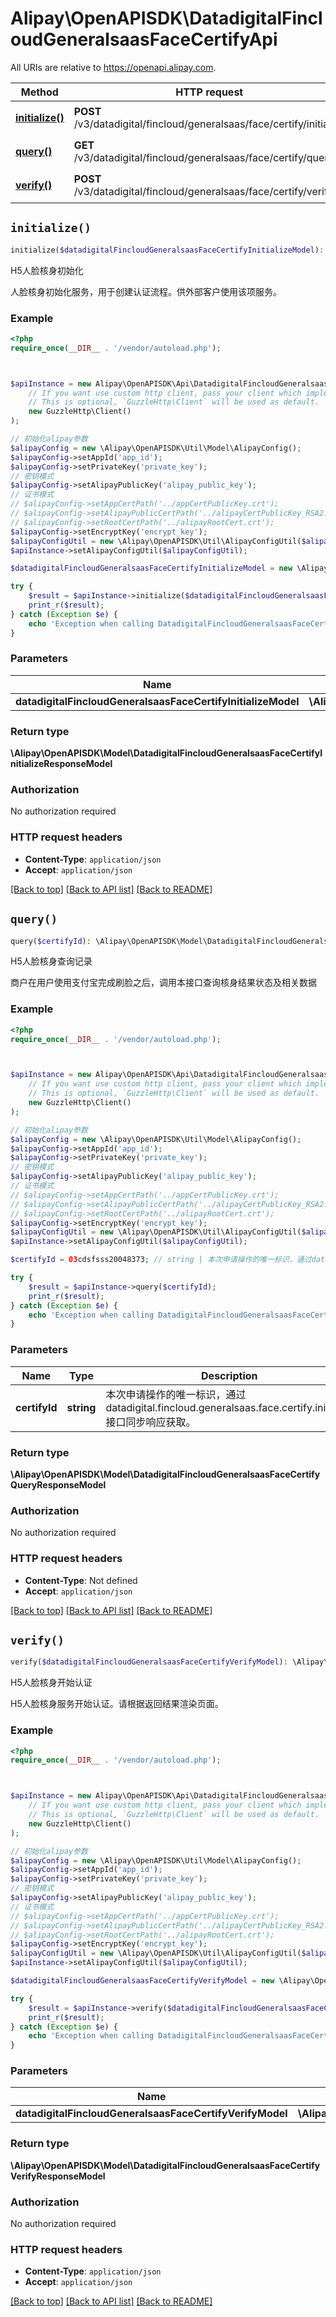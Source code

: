# Alipay\OpenAPISDK\DatadigitalFincloudGeneralsaasFaceCertifyApi

All URIs are relative to https://openapi.alipay.com.

Method | HTTP request | Description
------------- | ------------- | -------------
[**initialize()**](DatadigitalFincloudGeneralsaasFaceCertifyApi.md#initialize) | **POST** /v3/datadigital/fincloud/generalsaas/face/certify/initialize | H5人脸核身初始化
[**query()**](DatadigitalFincloudGeneralsaasFaceCertifyApi.md#query) | **GET** /v3/datadigital/fincloud/generalsaas/face/certify/query | H5人脸核身查询记录
[**verify()**](DatadigitalFincloudGeneralsaasFaceCertifyApi.md#verify) | **POST** /v3/datadigital/fincloud/generalsaas/face/certify/verify | H5人脸核身开始认证


## `initialize()`

```php
initialize($datadigitalFincloudGeneralsaasFaceCertifyInitializeModel): \Alipay\OpenAPISDK\Model\DatadigitalFincloudGeneralsaasFaceCertifyInitializeResponseModel
```

H5人脸核身初始化

人脸核身初始化服务，用于创建认证流程。供外部客户使用该项服务。

### Example

```php
<?php
require_once(__DIR__ . '/vendor/autoload.php');



$apiInstance = new Alipay\OpenAPISDK\Api\DatadigitalFincloudGeneralsaasFaceCertifyApi(
    // If you want use custom http client, pass your client which implements `GuzzleHttp\ClientInterface`.
    // This is optional, `GuzzleHttp\Client` will be used as default.
    new GuzzleHttp\Client()
);

// 初始化alipay参数
$alipayConfig = new \Alipay\OpenAPISDK\Util\Model\AlipayConfig();
$alipayConfig->setAppId('app_id');
$alipayConfig->setPrivateKey('private_key');
// 密钥模式
$alipayConfig->setAlipayPublicKey('alipay_public_key');
// 证书模式
// $alipayConfig->setAppCertPath('../appCertPublicKey.crt');
// $alipayConfig->setAlipayPublicCertPath('../alipayCertPublicKey_RSA2.crt');
// $alipayConfig->setRootCertPath('../alipayRootCert.crt');
$alipayConfig->setEncryptKey('encrypt_key');
$alipayConfigUtil = new \Alipay\OpenAPISDK\Util\AlipayConfigUtil($alipayConfig);
$apiInstance->setAlipayConfigUtil($alipayConfigUtil);

$datadigitalFincloudGeneralsaasFaceCertifyInitializeModel = new \Alipay\OpenAPISDK\Model\DatadigitalFincloudGeneralsaasFaceCertifyInitializeModel(); // \Alipay\OpenAPISDK\Model\DatadigitalFincloudGeneralsaasFaceCertifyInitializeModel

try {
    $result = $apiInstance->initialize($datadigitalFincloudGeneralsaasFaceCertifyInitializeModel);
    print_r($result);
} catch (Exception $e) {
    echo 'Exception when calling DatadigitalFincloudGeneralsaasFaceCertifyApi->initialize: ', $e->getMessage(), PHP_EOL;
}
```

### Parameters

Name | Type | Description  | Notes
------------- | ------------- | ------------- | -------------
 **datadigitalFincloudGeneralsaasFaceCertifyInitializeModel** | **\Alipay\OpenAPISDK\Model\DatadigitalFincloudGeneralsaasFaceCertifyInitializeModel**|  | [optional]

### Return type

**\Alipay\OpenAPISDK\Model\DatadigitalFincloudGeneralsaasFaceCertifyInitializeResponseModel**

### Authorization

No authorization required

### HTTP request headers

- **Content-Type**: `application/json`
- **Accept**: `application/json`

[[Back to top]](#) [[Back to API list]](../../README.md#api-endpoints)
[[Back to README]](../../README.md)

## `query()`

```php
query($certifyId): \Alipay\OpenAPISDK\Model\DatadigitalFincloudGeneralsaasFaceCertifyQueryResponseModel
```

H5人脸核身查询记录

商户在用户使用支付宝完成刷脸之后，调用本接口查询核身结果状态及相关数据

### Example

```php
<?php
require_once(__DIR__ . '/vendor/autoload.php');



$apiInstance = new Alipay\OpenAPISDK\Api\DatadigitalFincloudGeneralsaasFaceCertifyApi(
    // If you want use custom http client, pass your client which implements `GuzzleHttp\ClientInterface`.
    // This is optional, `GuzzleHttp\Client` will be used as default.
    new GuzzleHttp\Client()
);

// 初始化alipay参数
$alipayConfig = new \Alipay\OpenAPISDK\Util\Model\AlipayConfig();
$alipayConfig->setAppId('app_id');
$alipayConfig->setPrivateKey('private_key');
// 密钥模式
$alipayConfig->setAlipayPublicKey('alipay_public_key');
// 证书模式
// $alipayConfig->setAppCertPath('../appCertPublicKey.crt');
// $alipayConfig->setAlipayPublicCertPath('../alipayCertPublicKey_RSA2.crt');
// $alipayConfig->setRootCertPath('../alipayRootCert.crt');
$alipayConfig->setEncryptKey('encrypt_key');
$alipayConfigUtil = new \Alipay\OpenAPISDK\Util\AlipayConfigUtil($alipayConfig);
$apiInstance->setAlipayConfigUtil($alipayConfigUtil);

$certifyId = 03cdsfsss20048373; // string | 本次申请操作的唯一标识，通过datadigital.fincloud.generalsaas.face.certify.initialize 接口同步响应获取。

try {
    $result = $apiInstance->query($certifyId);
    print_r($result);
} catch (Exception $e) {
    echo 'Exception when calling DatadigitalFincloudGeneralsaasFaceCertifyApi->query: ', $e->getMessage(), PHP_EOL;
}
```

### Parameters

Name | Type | Description  | Notes
------------- | ------------- | ------------- | -------------
 **certifyId** | **string**| 本次申请操作的唯一标识，通过datadigital.fincloud.generalsaas.face.certify.initialize 接口同步响应获取。 | [optional]

### Return type

**\Alipay\OpenAPISDK\Model\DatadigitalFincloudGeneralsaasFaceCertifyQueryResponseModel**

### Authorization

No authorization required

### HTTP request headers

- **Content-Type**: Not defined
- **Accept**: `application/json`

[[Back to top]](#) [[Back to API list]](../../README.md#api-endpoints)
[[Back to README]](../../README.md)

## `verify()`

```php
verify($datadigitalFincloudGeneralsaasFaceCertifyVerifyModel): \Alipay\OpenAPISDK\Model\DatadigitalFincloudGeneralsaasFaceCertifyVerifyResponseModel
```

H5人脸核身开始认证

H5人脸核身服务开始认证。请根据返回结果渲染页面。

### Example

```php
<?php
require_once(__DIR__ . '/vendor/autoload.php');



$apiInstance = new Alipay\OpenAPISDK\Api\DatadigitalFincloudGeneralsaasFaceCertifyApi(
    // If you want use custom http client, pass your client which implements `GuzzleHttp\ClientInterface`.
    // This is optional, `GuzzleHttp\Client` will be used as default.
    new GuzzleHttp\Client()
);

// 初始化alipay参数
$alipayConfig = new \Alipay\OpenAPISDK\Util\Model\AlipayConfig();
$alipayConfig->setAppId('app_id');
$alipayConfig->setPrivateKey('private_key');
// 密钥模式
$alipayConfig->setAlipayPublicKey('alipay_public_key');
// 证书模式
// $alipayConfig->setAppCertPath('../appCertPublicKey.crt');
// $alipayConfig->setAlipayPublicCertPath('../alipayCertPublicKey_RSA2.crt');
// $alipayConfig->setRootCertPath('../alipayRootCert.crt');
$alipayConfig->setEncryptKey('encrypt_key');
$alipayConfigUtil = new \Alipay\OpenAPISDK\Util\AlipayConfigUtil($alipayConfig);
$apiInstance->setAlipayConfigUtil($alipayConfigUtil);

$datadigitalFincloudGeneralsaasFaceCertifyVerifyModel = new \Alipay\OpenAPISDK\Model\DatadigitalFincloudGeneralsaasFaceCertifyVerifyModel(); // \Alipay\OpenAPISDK\Model\DatadigitalFincloudGeneralsaasFaceCertifyVerifyModel

try {
    $result = $apiInstance->verify($datadigitalFincloudGeneralsaasFaceCertifyVerifyModel);
    print_r($result);
} catch (Exception $e) {
    echo 'Exception when calling DatadigitalFincloudGeneralsaasFaceCertifyApi->verify: ', $e->getMessage(), PHP_EOL;
}
```

### Parameters

Name | Type | Description  | Notes
------------- | ------------- | ------------- | -------------
 **datadigitalFincloudGeneralsaasFaceCertifyVerifyModel** | **\Alipay\OpenAPISDK\Model\DatadigitalFincloudGeneralsaasFaceCertifyVerifyModel**|  | [optional]

### Return type

**\Alipay\OpenAPISDK\Model\DatadigitalFincloudGeneralsaasFaceCertifyVerifyResponseModel**

### Authorization

No authorization required

### HTTP request headers

- **Content-Type**: `application/json`
- **Accept**: `application/json`

[[Back to top]](#) [[Back to API list]](../../README.md#api-endpoints)
[[Back to README]](../../README.md)
